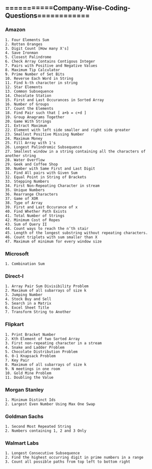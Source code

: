 ## ===========Company-Wise-Coding-Questions============

### Amazon
	1. Four Elements Sum
	2. Rotten Oranges
	3. Digit Count [How many X's]
	4. Save Ironman
	5. Closest Palindrome
	6. Check Array Contains Contigous Integer
	7. Pairs with Positive and Negative Values
	8. Maximum Tip Calculator
	9. Prime Number of Set Bits
	10. Reverse Each Word in String
	11. Find k-th character in string
	12. Star Elements
	13. Common Subsequence
	14. Chocolate Station
	15. First and Last Occurances in Sorted Array
	16. Number of Groups
	17. Count the Elements
	18. Find Pair such that [ a+b = c+d ]
	19. Group Anagrams Together
	20. Game With Strings
	21. Extract Maximum
	22. Element with left side smaller and right side greater
	23. Smallest Positive Missing Number
	24. Maximum Money
	25. Fill Array with 1's
	26. Longest Palindromic Subsequence
	27. Smallest window in a string containing all the characters of another string
	28. Water Overflow
	29. Geek and Coffee Shop
	30. Number with Same First and Last Digit
	31. Find All pairs with Given Sum
	32. Equal Point in String of Brackets
	33. Stepping Numbers
	34. First Non-Repeating Character in stream
	35. Unique Numbers
	36. Rearrange Characters
	37. Game of XOR
	38. Type of Array
	39. First and Last Occurance of x
	40. Find Whether Path Exists
	41. Total Number of Strings
	42. Minimum Cost of Ropes
	43. Sum of Query II
	44. Count ways to reach the n’th stair
	45. Length of the longest substring without repeating characters.
	46. Count triplets with sum smaller than X
	47. Maximum of minimum for every window size

### Microsoft
	1. Combination Sum

### Direct-I
	1. Array Pair Sum Divisibility Problem
	2. Maximum of all subarrays of size k
	3. Jumping Number
	4. Stock Buy and Sell
	5. Search in a Matrix
	6. Excel Sheet Title 
	7. Transform String to Another

### Flipkart 
	1. Print Bracket Number
	2. Kth Element of two Sorted Array
	3. First non-repeating character in a stream
	4. Snake and Ladder Problem
	5. Chocolate Distribution Problem
	6. 0-1 Knapsack Problem
	7. Key Pair
	8. Maximum of all subarrays of size k
	9. N meetings in one room
	10. Gold Mine Problem
	11. Doubling the Value

### Morgan Stanley
	1. Minimum Distinct Ids
	2. Largest Even Number Using Max One Swap

### Goldman Sachs
	1. Second Most Repeated String
	2. Numbers containing 1, 2 and 3 Only

### Walmart Labs
	1. Longest Consecutive Subsequence
	2. Find the highest occurring digit in prime numbers in a range
	3. Count all possible paths from top left to bottom right